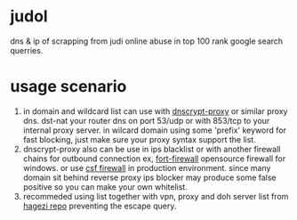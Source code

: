 # judol
dns &amp; ip of scrapping from judi online abuse in top 100 rank google search querries.

# usage scenario
1. in domain and wildcard list can use with [dnscrypt-proxy](https://github.com/DNSCrypt/dnscrypt-proxy) or similar proxy dns. 
   dst-nat your router dns on port 53/udp or with 853/tcp to your internal proxy server. in wilcard domain using some 'prefix' keyword for fast   blocking, just make sure your proxy syntax support the list.
2. dnscrypt-proxy also can be use in ips blacklist or with another firewall chains for outbound connection ex, [fort-firewall](https://github.com/tnodir/fort) opensource firewall for windows. or use [csf firewall](https://configserver.com/configserver-security-and-firewall/) in production environment. since many domain sit behind reverse proxy ips blocker may produce some false positive so you can make your own whitelist.
3. recommeded using list together with vpn, proxy and doh server list from [hagezi repo](https://github.com/hagezi/dns-blocklists) preventing the escape query.
